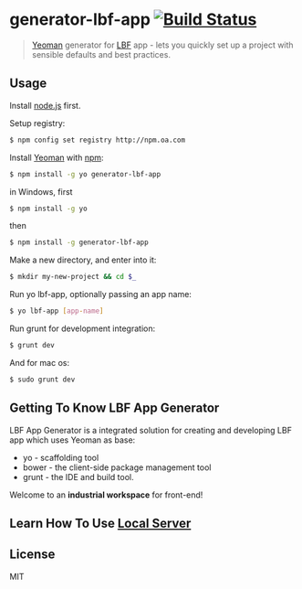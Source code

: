 # generator-lbf-app [![Build Status](https://secure.travis-ci.org/mice530/generator-lbf-app.png?branch=master)](https://travis-ci.org/mice530/generator-lbf-app)

> [Yeoman](http://yeoman.io) generator for [LBF](http://lbf.epc.oa.com) app - lets you quickly set up a project with sensible defaults and best practices.


## Usage

Install [node.js](http://nodejs.org) first.

Setup registry:
```bash
$ npm config set registry http://npm.oa.com
```
Install [Yeoman](http://yeoman.io) with [npm](http://npmjs.org):
```bash
$ npm install -g yo generator-lbf-app
```
in Windows,
first
```bash
$ npm install -g yo
```
then
```bash
$ npm install -g generator-lbf-app
```

Make a new directory, and enter into it:
```bash
$ mkdir my-new-project && cd $_
```

Run yo lbf-app, optionally passing an app name:
```bash
$ yo lbf-app [app-name]
```

Run grunt for development integration:
```bash
$ grunt dev
```
And for mac os:
```bash
$ sudo grunt dev
```

## Getting To Know LBF App Generator

LBF App Generator is a integrated solution for creating and developing LBF app which uses Yeoman as base:
 * yo - scaffolding tool
 * bower - the client-side package management tool
 * grunt - the IDE and build tool.

Welcome to an **industrial workspace** for front-end!

## Learn How To Use [Local Server](doc/localServer.md)

## License

MIT

